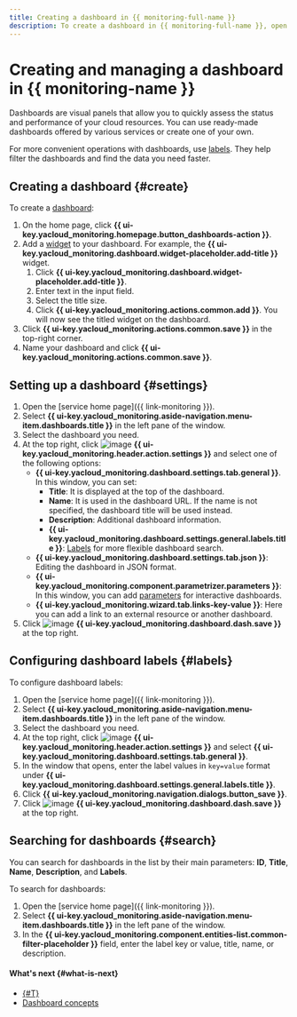 ```yaml
---
title: Creating a dashboard in {{ monitoring-full-name }}
description: To create a dashboard in {{ monitoring-full-name }}, open the service home page and click **Create dashboard**. Add a widget to your dashboard. Click **Title** under **Add widget** or click **Add** in the dashboard title and then select **Title**. Enter text in the input field. Select the title size. Click **Add**. You will now see the titled widget on the dashboard. Click **Save** in the top-right corner. Enter a name for your dashboard and click **Save**.
---
```


# Creating and managing a dashboard in {{ monitoring-name }}



Dashboards are visual panels that allow you to quickly assess the status and performance of your cloud resources. You can use ready-made dashboards offered by various services or create one of your own.

For more convenient operations with dashboards, use [labels](#labels). They help filter the dashboards and find the data you need faster.


## Creating a dashboard {#create}

To create a [dashboard](../../concepts/visualization/dashboard.md):

1. On the home page, click **{{ ui-key.yacloud_monitoring.homepage.button_dashboards-action }}**.
1. Add a [widget](../../concepts/visualization/widget.md) to your dashboard. For example, the **{{ ui-key.yacloud_monitoring.dashboard.widget-placeholder.add-title }}** widget.
    1. Click **{{ ui-key.yacloud_monitoring.dashboard.widget-placeholder.add-title }}**.
    1. Enter text in the input field.
    1. Select the title size.
    1. Click **{{ ui-key.yacloud_monitoring.actions.common.add }}**. You will now see the titled widget on the dashboard.
1. Click **{{ ui-key.yacloud_monitoring.actions.common.save }}** in the top-right corner.
1. Name your dashboard and click **{{ ui-key.yacloud_monitoring.actions.common.save }}**.

## Setting up a dashboard {#settings}

1. Open the [service home page]({{ link-monitoring }}).
1. Select **{{ ui-key.yacloud_monitoring.aside-navigation.menu-item.dashboards.title }}** in the left pane of the window.
1. Select the dashboard you need.
1. At the top right, click ![image](../../../_assets/console-icons/gear.svg) **{{ ui-key.yacloud_monitoring.header.action.settings }}** and select one of the following options:
   * **{{ ui-key.yacloud_monitoring.dashboard.settings.tab.general }}**. In this window, you can set:
     * **Title**: It is displayed at the top of the dashboard.
     * **Name**: It is used in the dashboard URL. If the name is not specified, the dashboard title will be used instead.
     * **Description**: Additional dashboard information.
     * **{{ ui-key.yacloud_monitoring.dashboard.settings.general.labels.title }}**: [Labels](#labels) for more flexible dashboard search.
   * **{{ ui-key.yacloud_monitoring.dashboard.settings.tab.json }}**: Editing the dashboard in JSON format.
   * **{{ ui-key.yacloud_monitoring.component.parametrizer.parameters }}**: In this window, you can add [parameters](add-parameters.md) for interactive dashboards.
   * **{{ ui-key.yacloud_monitoring.wizard.tab.links-key-value }}**: Here you can add a link to an external resource or another dashboard.
1. Click ![image](../../../_assets/console-icons/floppy-disk.svg) **{{ ui-key.yacloud_monitoring.dashboard.dash.save }}** at the top right.

## Configuring dashboard labels {#labels}

To configure dashboard labels:

1. Open the [service home page]({{ link-monitoring }}).
1. Select **{{ ui-key.yacloud_monitoring.aside-navigation.menu-item.dashboards.title }}** in the left pane of the window.
1. Select the dashboard you need.
1. At the top right, click ![image](../../../_assets/console-icons/gear.svg) **{{ ui-key.yacloud_monitoring.header.action.settings }}** and select **{{ ui-key.yacloud_monitoring.dashboard.settings.tab.general }}**.
1. In the window that opens, enter the label values in `key=value` format under **{{ ui-key.yacloud_monitoring.dashboard.settings.general.labels.title }}**.
1. Click **{{ ui-key.yacloud_monitoring.navigation.dialogs.button_save }}**.
1. Click ![image](../../../_assets/console-icons/floppy-disk.svg) **{{ ui-key.yacloud_monitoring.dashboard.dash.save }}** at the top right.


## Searching for dashboards {#search}

You can search for dashboards in the list by their main parameters: **ID**, **Title**, **Name**, **Description**, and **Labels**.

To search for dashboards:

1. Open the [service home page]({{ link-monitoring }}).
1. Select **{{ ui-key.yacloud_monitoring.aside-navigation.menu-item.dashboards.title }}** in the left pane of the window.
1. In the **{{ ui-key.yacloud_monitoring.component.entities-list.common-filter-placeholder }}** field, enter the label key or value, title, name, or description.

#### What's next {#what-is-next}
- [{#T}](add-widget.md)
- [Dashboard concepts](../../concepts/visualization/dashboard.md)
